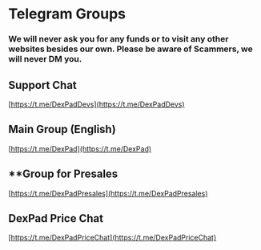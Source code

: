 # Telegram Groups

### **We will never ask you for any funds or to visit any other websites besides our own. Please be aware of Scammers, we will never DM you.**

## **Support Chat**

[https://t.me/DexPadDevs](https://t.me/DexPadDevs)

## **Main Group \(English\)**

[https://t.me/DexPad](https://t.me/DexPad)

## **Group for Presales

[https://t.me/DexPadPresales](https://t.me/DexPadPresales)

## **DexPad Price Chat**

[https://t.me/DexPadPriceChat](https://t.me/DexPadPriceChat)


